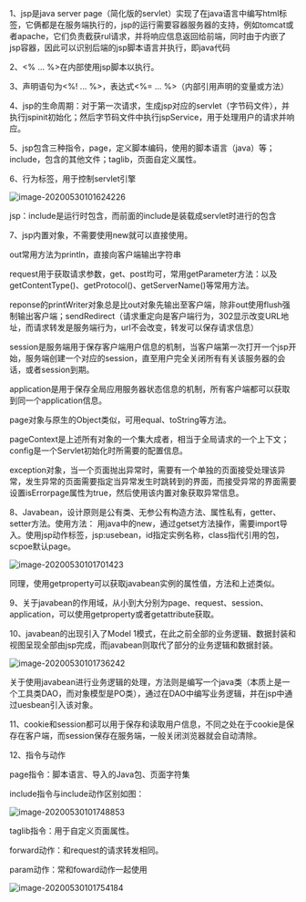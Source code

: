 1、jsp是java server page（简化版的servlet）实现了在java语言中编写html标签，它俩都是在服务端执行的，jsp的运行需要容器服务器的支持，例如tomcat或者apache，它们负责截获rul请求，并将响应信息返回给前端，同时由于内嵌了jsp容器，因此可以识别后端的jsp脚本语言并执行，即java代码

2、<% ... %>在内部使用jsp脚本以执行。

3、声明语句为<%! ... %>，表达式<%= ... %>（内部引用声明的变量或方法）

4、jsp的生命周期：对于第一次请求，生成jsp对应的servlet（字节码文件），并执行jspinit初始化；然后字节码文件中执行jspService，用于处理用户的请求并响应。

5、jsp包含三种指令，page，定义脚本编码，使用的脚本语言（java）等；include，包含的其他文件；taglib，页面自定义属性。

6、行为标签，用于控制servlet引擎

![image-20200530101624226](https://imagebag.oss-cn-chengdu.aliyuncs.com/img/image-20200530101624226.png)

jsp：include是运行时包含，而前面的include是装载成servlet时进行的包含

7、jsp内置对象，不需要使用new就可以直接使用。

out常用方法为println，直接向客户端输出字符串

  request用于获取请求参数，get、post均可，常用getParameter方法：以及getContentType()、getProtocol()、getServerName()等常用方法。

  reponse的printWriter对象总是比out对象先输出至客户端，除非out使用flush强制输出客户端；sendRedirect（请求重定向是客户端行为，302显示改变URL地址，而请求转发是服务端行为，url不会改变，转发可以保存请求信息）

session是服务端用于保存客户端用户信息的机制，当客户端第一次打开一个jsp开始，服务端创建一个对应的session，直至用户完全关闭所有有关该服务器的会话，或者session到期。

  application是用于保存全局应用服务器状态信息的机制，所有客户端都可以获取到同一个application信息。

  page对象与原生的Object类似，可用equal、toString等方法。

  pageContext是上述所有对象的一个集大成者，相当于全局请求的一个上下文；config是一个Servlet初始化时所需要的配置信息。

  exception对象，当一个页面抛出异常时，需要有一个单独的页面接受处理该异常，发生异常的页面需要指定当异常发生时跳转到的界面，而接受异常的界面需要设置isErrorpage属性为true，然后使用该内置对象获取异常信息。

8、Javabean，设计原则是公有类、无参公有构造方法、属性私有，getter、setter方法。使用方法：  用java中的new，通过getset方法操作，需要import导入。使用jsp动作标签，jsp:usebean，id指定实例名称，class指代引用的包，scpoe默认page。

![image-20200530101701423](https://imagebag.oss-cn-chengdu.aliyuncs.com/img/image-20200530101736242.png)

  同理，使用getproperty可以获取javabean实例的属性值，方法和上述类似。

9、关于javabean的作用域，从小到大分别为page、request、session、application，可以使用getproperty或者getattribute获取。

10、javabean的出现引入了Model 1模式，在此之前全部的业务逻辑、数据封装和视图呈现全部由jsp完成，而javabean则取代了部分的业务逻辑和数据封装。

![image-20200530101736242](https://imagebag.oss-cn-chengdu.aliyuncs.com/img/image-20200530101748853.png)

关于使用javabean进行业务逻辑的处理，方法则是编写一个java类（本质上是一个工具类DAO，而对象模型是PO类），通过在DAO中编写业务逻辑，并在jsp中通过uesbean引入该对象。

11、cookie和session都可以用于保存和读取用户信息，不同之处在于cookie是保存在客户端，而session保存在服务端，一般关闭浏览器就会自动清除。

12、指令与动作

page指令：脚本语言、导入的Java包、页面字符集

include指令与include动作区别如图：

![image-20200530101748853](https://imagebag.oss-cn-chengdu.aliyuncs.com/img/image-20200530101754184.png)

taglib指令：用于自定义页面属性。

forward动作：和request的请求转发相同。

param动作：常和foward动作一起使用

![image-20200530101754184](https://imagebag.oss-cn-chengdu.aliyuncs.com/img/image-20200530101701423.png)